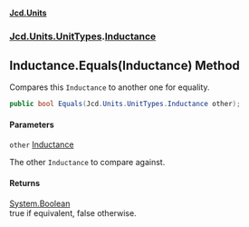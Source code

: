 #### [Jcd.Units](index.md 'index')
### [Jcd.Units.UnitTypes](Jcd.Units.UnitTypes.md 'Jcd.Units.UnitTypes').[Inductance](Jcd.Units.UnitTypes.Inductance.md 'Jcd.Units.UnitTypes.Inductance')

## Inductance.Equals(Inductance) Method

Compares this `Inductance` to another one for equality.

```csharp
public bool Equals(Jcd.Units.UnitTypes.Inductance other);
```
#### Parameters

<a name='Jcd.Units.UnitTypes.Inductance.Equals(Jcd.Units.UnitTypes.Inductance).other'></a>

`other` [Inductance](Jcd.Units.UnitTypes.Inductance.md 'Jcd.Units.UnitTypes.Inductance')

The other `Inductance` to compare against.

#### Returns
[System.Boolean](https://docs.microsoft.com/en-us/dotnet/api/System.Boolean 'System.Boolean')  
true if equivalent, false otherwise.